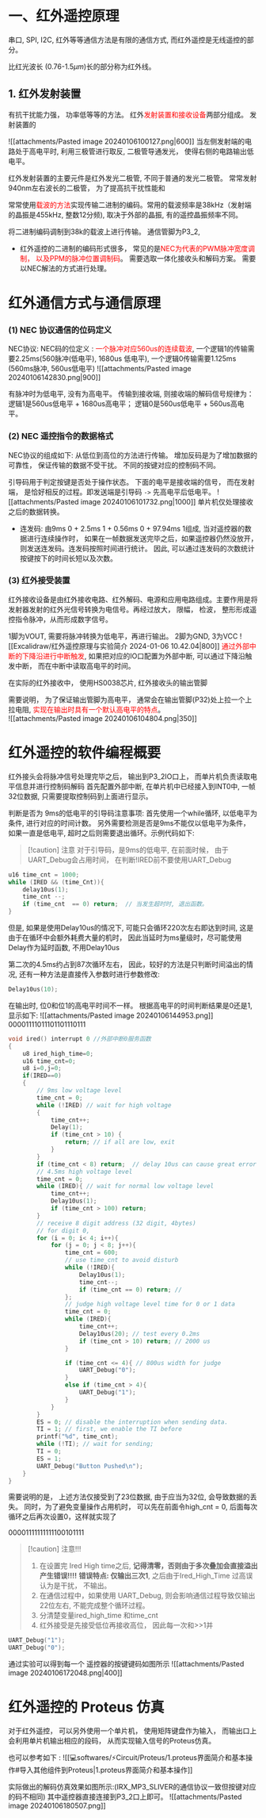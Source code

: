 # 一、红外遥控原理
串口, SPI, I2C, 红外等等通信方法是有限的通信方式, 而红外遥控是无线遥控的部分。

比红光波长 (0.76-1.5$\mu m$)长的部分称为红外线。

## 1. 红外发射装置 

有抗干扰能力强， 功率低等等的方法。
红外<mark style="background: transparent; color: red">发射装置和接收设备</mark>两部分组成。
发射装置的


![[attachments/Pasted image 20240106100127.png|600]]
当左侧发射端的电路处于高电平时, 利用三极管进行取反, 二极管导通发光， 使得右侧的电路输出低电平。

红外发射装置的主要元件是红外发光二极管,  不同于普通的发光二极管。 
常常发射940nm左右波长的二极管， 为了提高抗干扰性能和

常常使用<mark style="background: transparent; color: red">载波的方法</mark>实现传输二进制的编码。常用的载波频率是38kHz（发射端的晶振是455kHz, 整数12分频), 取决于外部的晶振, 有的遥控晶振频率不同。 

将二进制编码调制到38k的载波上进行传输。 通信管脚为P3_2, 

- 红外遥控的二进制的编码形式很多， 
常见的是<mark style="background: transparent; color: red">NEC为代表的PWM脉冲宽度调制， 以及PPM的脉冲位置调制码</mark>。 需要选取一体化接收头和解码方案。 
需要以NEC解法的方式进行处理。 

# 红外通信方式与通信原理
### (1) NEC 协议通信的位码定义
NEC协议: 
NEC码的位定义 : <mark style="background: transparent; color: red">一个脉冲对应560us的连续载波</mark>, 一个逻辑1的传输需要2.25ms(560脉冲(低电平), 1680us 低电平), 一个逻辑0传输需要1.125ms (560ms脉冲, 560us低电平)
![[attachments/Pasted image 20240106142830.png|900]]

有脉冲时为低电平, 没有为高电平。 
传输到接收端, 则接收端的解码信号规律为：逻辑1是560us低电平 + 1680us高电平； 逻辑0是560us低电平 + 560us高电平。 
### (2) NEC 遥控指令的数据格式
NEC协议的组成如下: 
从低位到高位的方法进行传输。 增加反码是为了增加数据的可靠性， 保证传输的数据不受干扰。 不同的按键对应的控制码不同。 

引导码用于判定按键是否处于操作状态。 
下面的电平是接收端的信号， 而在发射端， 是恰好相反的过程。即发送端是引导码 `->` 先高电平后低电平。 
![[attachments/Pasted image 20240106101732.png|1000]]
单片机仅处理接收之后的数据转换。 

- 连发码: 由9ms 0 + 2.5ms 1 + 0.56ms  0 + 97.94ms 1组成, 当对遥控器的数据进行连续操作时， 如果在一帧数据发送完毕之后，如果遥控器仍然没放开，则发送连发码。连发码按照时间进行统计。 因此, 可以通过连发码的次数统计按键按下的时间长短以及次数。 

### (3) 红外接受装置
红外接收设备是由红外接收电路、红外解码、电源和应用电路组成。主要作用是将发射器发射的红外光信号转换为电信号。再经过放大， 限幅， 检波， 整形形成遥控指令脉冲，从而形成数字信号。 

1脚为VOUT, 需要将脉冲转换为低电平，再进行输出。 
2脚为GND, 3为VCC 
![[Excalidraw/红外遥控原理与实验简介 2024-01-06 10.42.04|800]]
<mark style="background: transparent; color: red">通过外部中断的下降沿进行中断触发</mark>, 如果把对应的IO口配置为外部中断, 可以通过下降沿触发中断， 而在中断中读取高电平的时间。 


在实际的红外接收中， 使用HS0038芯片, 红外接收头的输出管脚

需要说明， 为了保证输出管脚为高电平， 通常会在输出管脚(P32)处上拉一个上拉电阻,  <mark style="background: transparent; color: red">实现在输出时具有一个默认高电平的特点</mark>。  
![[attachments/Pasted image 20240106104804.png|350]]

# 红外遥控的软件编程概要

红外接头会将脉冲信号处理完毕之后， 输出到P3_2IO口上， 而单片机负责读取电平信息并进行控制码解码
首先配置外部中断, 在单片机中已经接入到INT0中,  一帧32位数据, 只需要提取控制码到上面进行显示。 

判断是否为 9ms的低电平的引导码注意事项: 
首先使用一个while循环, 以低电平为条件, 进行对应的时间计数。 
另外需要检测是否是9ms不能仅以低电平为条件， 如果一直是低电平, 超时之后则需要退出循环。示例代码如下: 


> [!caution] 注意
> 对于引导码，是9ms的低电平, 
> 在前面时候， 由于UART_Debug会占用时间， 在判断!IRED前不要使用UART_Debug 

```c 
u16 time_cnt = 1000;
while (IRED && (time_Cnt)){
	delay10us(1);
	time_cnt --;
	if (time_cnt  == 0) return;  // 当发生超时时, 退出函数。 
}
```

但是, 如果是使用Delay10us的情况下, 可能只会循环220次左右即达到时间, 这是由于在循环中会额外耗费大量的机时， 因此当延时为ms量级时，尽可能使用Delay作为延时函数, 不用Delay10us

第二次的4.5ms约占到87次循环左右， 因此，较好的方法是只判断时间溢出的情况, 还有一种方法是直接传入参数时进行参数修改: 
```c
Delay10us(10);
```

在输出时, 位0和位1的高电平时间不一样。 根据高电平的时间判断结果是0还是1,  显示如下: 
![[attachments/Pasted image 20240106144953.png]]
00001111011101101110111

```c
void ired() interrupt 0	//外部中断0服务函数
{
	u8 ired_high_time=0;
	u16 time_cnt=0;
	u8 i=0,j=0;
	if(IRED==0)
	{
        // 9ms low voltage level 
		time_cnt = 0; 
        while (!IRED) // wait for high voltage 
        {
            time_cnt++;
            Delay(1);
            if (time_cnt > 10) {
                return; // if all are low, exit 
            }
        }
        if (time_cnt < 8) return;  // delay 10us can cause great error  
        // 4.5ms high voltage level
        time_cnt = 0;
        while (IRED){ // wait for normal low voltage level
            time_cnt++;
            Delay10us(1);
            if (time_cnt > 100) return;
        }
        // receive 8 digit address (32 digit, 4bytes)
        // for digit 0, 
        for (i = 0; i< 4; i++){
            for (j = 0; j < 8; j++){
                time_cnt = 600;
                // use time_cnt to avoid disturb 
                while (!IRED){
                    Delay10us(1);
                    time_cnt--;
                    if (time_cnt == 0) return; // 
                }; 
                // judge high voltage level time for 0 or 1 data 
                time_cnt = 0;
                while (IRED){
                    time_cnt++;
                    Delay10us(20); // test every 0.2ms
                    if (time_cnt > 10) return; // 2000 us
                }

                if (time_cnt <= 4){ // 800us width for judge
                    UART_Debug("0");
                }
                else if (time_cnt > 4){
                    UART_Debug("1");
                }
            }
        }
        ES = 0; // disable the interruption when sending data.
        TI = 1; // first, we enable the TI before 
        printf("%d", time_cnt);
        while (!TI); // wait for sending;
        TI = 0;
        ES = 1;
        UART_Debug("Button Pushed\n");
    }
}
```

需要说明的是， 上述方法仅接受到了23位数据, 由于应当为32位, 会导致数据的丢失。 
同时，为了避免变量操作占用机时， 可以先在前面令high_cnt = 0, 后面每次循环之后再次设置0，这样就实现了

00001111111111100101111

> [!caution] 注意!!!
> 1. 在设置完 Ired High time之后,  **记得清零，否则由于多次叠加会直接溢出产生错误!!!!**
> **错误特点: 仅输出三次1**, 之后由于Ired_High_Time 过高误认为是干扰， 不输出。 
> 2. 在通信过程中，如果使用 UART_Debug, 则会影响通信过程导致仅输出22位左右, 不能完成整个循环过程。 
> 3. 分清楚变量ired_high_time 和time_cnt 
> 4. 红外接受是先接受低位再接收高位， 因此每一次和>>1并

```c
UART_Debug("1"); 
UART_Debug("0"); 
```

通过实验可以得到每一个 遥控器的按键键码如图所示
![[attachments/Pasted image 20240106172048.png|400]] 

# 红外遥控的 Proteus 仿真

对于红外遥控， 可以另外使用一个单片机， 使用矩阵键盘作为输入， 而输出口上会利用单片机输出相应的段码， 从而实现输入信号的Proteus仿真。

也可以参考如下 : 
![[💻softwares/⚡Circuit/Proteus/1.proteus界面简介和基本操作#导入其他组件到Proteus|1.proteus界面简介和基本操作]]

实际做出的解码仿真效果如图所示:(IRX_MP3_SLIVER的通信协议一致但按键对应的码不相同)
其中遥控器直接连接到P3_2口上即可。
![[attachments/Pasted image 20240106180507.png]]
